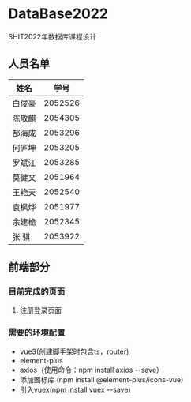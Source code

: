 # DataBase2022

SHIT2022年数据库课程设计

## 人员名单

| 姓名    | 学号    |
| ------- | ------- |
| 白俊豪  | 2052526 |
| 陈敬麒  | 2054305 |
| 郜海成  | 2053296 |
| 何庐坤  | 2053205 |
| 罗斌江  | 2053285 |
| 莫健文  | 2051964 |
| 王艳天  | 2052540 |
| 袁枫烨  | 2051977 |
| 余建桅  | 2052345 |
| 张   骐 | 2053922 |



## 前端部分

### 目前完成的页面

1. 注册登录页面

### 需要的环境配置

- vue3(创建脚手架时包含ts，router)
- element-plus
- axios（使用命令：npm install axios --save）
- 添加图标库 (npm install @element-plus/icons-vue)
- 引入vuex(npm install vuex --save)